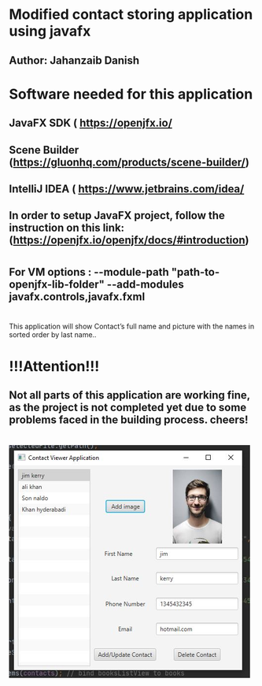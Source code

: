# Modified contact storing application using javafx
## Author: Jahanzaib Danish
##

# Software needed for this application
## JavaFX SDK ( https://openjfx.io/
## Scene Builder (https://gluonhq.com/products/scene-builder/)
## IntelliJ IDEA ( https://www.jetbrains.com/idea/
##
## In order to setup JavaFX project, follow the instruction on this link: (https://openjfx.io/openjfx/docs/#introduction)
#
## For VM options : --module-path "path-to-openjfx-lib-folder" --add-modules javafx.controls,javafx.fxml
#
This application will show Contact’s full name and picture with the names in sorted order by last name..
#

# !!!Attention!!!
## Not all parts of this application are working fine, as the project is not completed yet due to some problems faced in the building process. cheers!
#

![](images/001.JPG)


